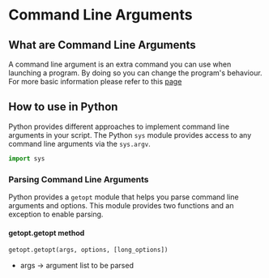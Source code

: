 # Command Line Arguments

## What are Command Line Arguments

A command line argument is an extra command you can use when launching a program. By doing so you can change the program's behaviour. 
For more basic information please refer to this [page](https://www.bleepingcomputer.com/tutorials/understanding-command-line-arguments-and-how-to-use-them/)

## How to use in Python

Python provides different approaches to implement command line arguments in your script. The Python `sys` module provides access to any command line arguments via the `sys.argv`.

```python
import sys
```

### Parsing Command Line Arguments

Python provides a `getopt` module that helps you parse command line arguments and options. This module provides two functions and an exception to enable parsing.

#### getopt.getopt method

```python
getopt.getopt(args, options, [long_options])
```

- args &rarr; argument list to be parsed


